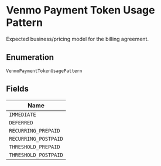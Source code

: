 
# Venmo Payment Token Usage Pattern

Expected business/pricing model for the billing agreement.

## Enumeration

`VenmoPaymentTokenUsagePattern`

## Fields

| Name |
|  --- |
| `IMMEDIATE` |
| `DEFERRED` |
| `RECURRING_PREPAID` |
| `RECURRING_POSTPAID` |
| `THRESHOLD_PREPAID` |
| `THRESHOLD_POSTPAID` |


